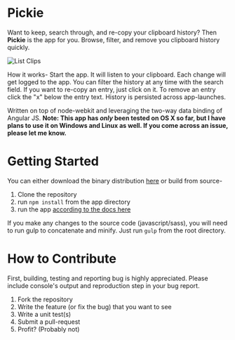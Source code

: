 # Pickie

Want to keep, search through, and re-copy your clipboard history?  Then **Pickie** is the app for you.  Browse,
filter, and remove you clipboard history quickly. 

![List Clips](http://i.imgur.com/3aJOioU.png)

How it works- Start the app.  It will listen to your clipboard.  Each change will get logged to the app.  You can filter the history at any time with the search field.  If you want to re-copy an entry, just click on it.  To remove an entry click the "x" below the entry text.  History is persisted across app-launches.

Written on top of node-webkit and leveraging the two-way data binding of Angular JS.  **Note: This app has *only* been tested on OS X so far, but I have plans to use it on Windows and Linux as well.  If you come across an issue, please let me know.**

# Getting Started
You can either download the binary distribution [here](https://www.dropbox.com/s/q7ng6gd1cm6cdc2/Pickie.zip) or build from source-

1. Clone the repository
2. run `npm install` from the app directory
4. run the app [according to the docs here](https://github.com/rogerwang/node-webkit/wiki/How-to-run-apps "Running Node-Webkit Apps")

If you make any changes to the source code (javascript/sass), you will need to run gulp to concatenate and minify.  Just run `gulp` from the root directory.

# How to Contribute

First, building, testing and reporting bug is highly appreciated. Please include console's output and reproduction step in your bug report.

1. Fork the repository
2. Write the feature (or fix the bug) that you want to see
3. Write a unit test(s)
4. Submit a pull-request
5. Profit? (Probably not)
